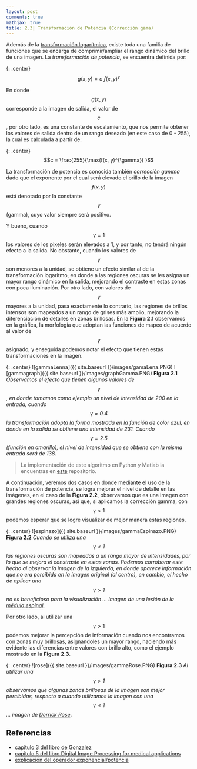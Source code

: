 ```yaml
---
layout: post
comments: true
mathjax: true
title: 2.3| Transformación de Potencia (Corrección gama)
---
```


Además de la [transformación logarítmica](https://bryanmed.github.io/TransformacionLogaritmo/), existe toda una familia de funciones que se encarga de comprimir/ampliar el rango dinámico del brillo de una imagen. La _transformación de potencia_, se encuentra definida por:

{: .center}
$$g(x, y) = c \: f(x, y)^{\gamma}$$

En donde $$g(x, y)$$ corresponde a la imagen de salida, el valor de $$c$$, por otro lado, es una constante de escalamiento, que nos permite obtener los valores de salida dentro de un rango deseado (en este caso de 0 - 255), la cual es calculada a partir de:

{: .center}
$$c = \frac{255}{\max(f(x, y)^{\gamma}) }$$

La transformación de potencia es conocida también _corrección gamma_ dado que el exponente por el cual será elevado el brillo de la imagen $$f(x, y)$$ está denotado por la constante $$\gamma$$ (gamma), cuyo valor siempre será positivo.

Y bueno, cuando $$\gamma = 1$$ los valores de los pixeles serán elevados a 1, y por tanto, no tendrá ningún efecto a la salida. No obstante, cuando los valores de $$\gamma$$ son menores a la unidad, se obtiene un efecto similar al de la transformación logaritmo, en donde a las regiones oscuras se les asigna un mayor rango dinámico en la salida, mejorando el contraste en estas zonas con poca iluminación. Por otro lado, con valores de $$\gamma$$ mayores a la unidad, pasa exactamente lo contrario, las regiones de brillos intensos son mapeados a un rango de grises más amplio, mejorando la diferenciación de detalles en zonas brillosas. En la __Figura 2.1__ observamos en la gráfica, la morfología que adoptan las funciones de mapeo de acuerdo al valor de $$\gamma$$ asignado, y enseguida podemos notar el efecto que tienen estas transformaciones en la imagen.   


{: .center}
![gammaLenna]({{ site.baseurl }}/images/gamaLena.PNG)
![gammagraph]({{ site.baseurl }}/images/graphGamma.PNG)
__Figura 2.1__ _Observamos el efecto que tienen algunos valores de $$\gamma$$, en donde tomamos como ejemplo un nivel de intensidad de 200 en la entrada, cuando $$\gamma = 0.4$$ la transformación adopta la forma mostrada en la función de color azul, en donde en la salida se obtiene una intensidad de 231. Cuando $$\gamma = 2.5$$ (función en amarillo), el nivel de intensidad que se obtiene con la misma entrada será de 138_.

> La implementación de este algoritmo en Python y Matlab la encuentras en [este](https://github.com/BryanMed/Procesamiento-de-imagen/tree/master/2.3%20correccion%20gamma) repositorio.

A continuación, veremos dos casos en donde mediante el uso de la transformación de potencia, se logra mejorar el nivel de detalle en las imágenes, en el caso de la __Figura 2.2__, observamos que es una imagen con grandes regiones oscuras, así que, si aplicamos la corrección gamma, con $$\gamma < 1$$ podemos esperar que se logre visualizar de mejor manera estas regiones.

{: .center}
![espinazo]({{ site.baseurl }}/images/gammaEspinazo.PNG)
__Figura 2.2__ _Cuando se utiliza una $$\gamma <1$$ las regiones oscuras son mapeadas a un rango mayor de intensidades, por lo que se mejora el constraste en estas zonas. Podemos corroborar este hecho al observar la imagen de la izquierda, en donde aparece información que no era percibida en la imagen original (al centro), en cambio, el hecho de aplicar una $$\gamma >1$$ no es beneficioso para la visualización ... imagen de una lesión de la [médula espinal](https://radiopaedia.org/cases/ganglioglioma-of-the-cervical-cord)_.


Por otro lado, al utilizar una $$\gamma > 1$$ podemos mejorar la percepción de información cuando nos encontramos con zonas muy brillosas, asignandoles un mayor rango, haciendo más evidente las diferencias entre valores con brillo alto, como el ejemplo mostrado en la __Figura 2.3__.


{: .center}
![rose]({{ site.baseurl }}/images/gammaRose.PNG)
__Figura 2.3__ _Al utilizar una $$\gamma > 1$$ observamos que algunas zonas brillosas de la imagen son mejor percibidas, respecto a cuando utilizamos la imagen con una $$\gamma \leq 1$$ ... imagen de [Derrick Rose](http://drosehoops.com/2018/08/derrick-rose-announces-the-rose-scholars-program/)_.


## Referencias
 
* [capitulo 3 del libro de Gonzalez](https://www.amazon.com/Digital-Image-Processing-Rafael-Gonzalez/dp/0133356728)
* [capitulo 5 del libro Digital Image Processing for medical applications](https://www.cambridge.org/mx/academic/subjects/engineering/biomedical-engineering/digital-image-processing-medical-applications?format=HB&isbn=9780521860857)
* [explicación del operador exponencial/potencia](https://homepages.inf.ed.ac.uk/rbf/HIPR2/pixexp.htm)
